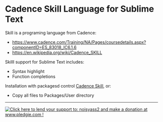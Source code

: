 # Cadence Skill Language for Sublime Text

Skill is a programing language from Cadence:
- https://www.cadence.com/Training/NA/Pages/coursedetails.aspx?componentID=ES_83018_IC6.1.6
- https://en.wikipedia.org/wiki/Cadence_SKILL

Skilll support for Sublime Text includes:
- Syntax highlight
- Function completions

Installation with packagesd control [Cadence Skill](https://packagecontrol.io/packages/CadenceSkill), or:
- Copy all files to Packages/User directory

---
<a href='http://www.pledgie.com/campaigns/21855'><img alt='Click here to lend your support to: noisyass2 and make a donation at www.pledgie.com !' src='http://www.pledgie.com/campaigns/21855.png?skin_name=chrome' border='0' /></a>
